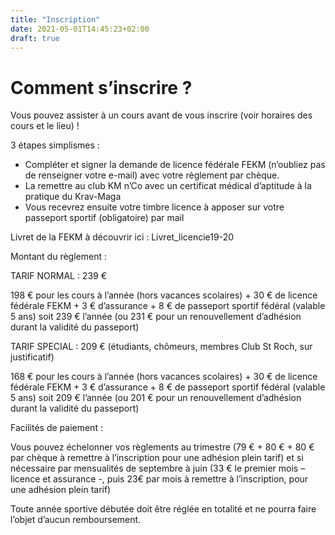 ```yaml
---
title: "Inscription"
date: 2021-05-01T14:45:23+02:00
draft: true
---
```


# Comment s’inscrire ?

Vous pouvez assister à un cours avant de vous inscrire (voir horaires des cours et le lieu) !

3 étapes simplismes :

- Compléter et signer la demande de licence fédérale FEKM (n’oubliez pas de renseigner votre e-mail) avec votre règlement par chèque.
- La remettre au club KM n’Co avec un certificat médical d’aptitude à la pratique du Krav-Maga
- Vous recevrez ensuite votre timbre licence à apposer sur votre passeport sportif (obligatoire) par mail

Livret de la FEKM à découvrir ici : Livret_licencie19-20

Montant du règlement :

TARIF NORMAL : 239 €

198 € pour les cours à l’année (hors vacances scolaires) + 30 € de licence fédérale FEKM + 3 € d’assurance + 8 € de passeport sportif fédéral (valable 5 ans) soit 239 € l’année (ou 231 € pour un renouvellement d’adhésion durant la validité du passeport)

TARIF SPECIAL : 209 € (étudiants, chômeurs, membres Club St Roch, sur justificatif)

168 € pour les cours à l’année (hors vacances scolaires) + 30 € de licence fédérale FEKM + 3 € d’assurance + 8 € de passeport sportif fédéral (valable 5 ans) soit 209 € l’année (ou 201 € pour un renouvellement d’adhésion durant la validité du passeport)

Facilités de paiement :

Vous pouvez échelonner vos règlements au trimestre (79 € + 80 € + 80 € par chèque à remettre à l’inscription pour une adhésion plein tarif) et si nécessaire par mensualités de septembre à juin (33 € le premier mois – licence et assurance -, puis 23€ par mois à remettre à l’inscription, pour une adhésion plein tarif)

Toute année sportive débutée doit être réglée en totalité et ne pourra faire l’objet d’aucun remboursement.
